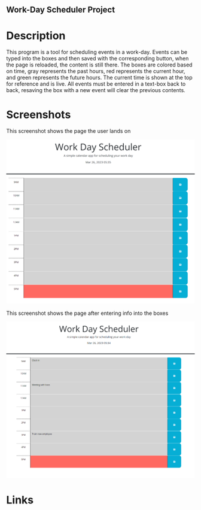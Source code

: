 ## Work-Day Scheduler Project

# Description

This program is a tool for scheduling events in a work-day. Events can be typed into the boxes and then saved with the corresponding button, when the page is reloaded, the content is still there. The boxes are colored based on time, gray represents the past hours, red represents the current hour, and green represents the future hours. The current time is shown at the top for reference and is live. All events must be entered in a text-box back to back, resaving the box with a new event will clear the previous contents.

# Screenshots

This screenshot shows the page the user lands on

![Landing page](./Images/Assignment5_onlanding.png)

This screenshot shows the page after entering info into the boxes

![Page with entered info](./Images/Assignment5_enteredinfo.png)

# Links

